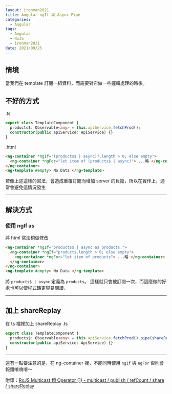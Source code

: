 ```yaml
---
layout: ironman2021
title: Angular ngIf 與 Async Pipe
categories:
  - Angular
tags:
  - Angular
  - RxJS
  - ironman2021
date: 2021/09/25
---
```


## 情境

當我們在 template 訂閱一組資料，而需要對它做一些邏輯處理的時後。

## 不好的方式

.ts

```ts
export class TemplateComponent {
  products$: Observable<any> = this.apiService.fetchProd();
  constructor(public apiService: ApiService) {}
}
```

.html

```html
<ng-container *ngIf="(products$ | async)?.length > 0; else empty">
  <ng-container *ngFor="let item of (products$ | async)"> ...略 </ng-container>
</ng-container>
<ng-template #empty> No Data </ng-template>
```

若像上述這樣的寫法，會造成重覆訂閱而增加 server 的負擔，所以在實作上，通常會避免這情況發生

---

## 解決方式

### 使用 ngIf as

將 html 寫法稍做修改

```html
<ng-container *ngIf="products$ | async as products;">
  <ng-container *ngIf="products.length > 0; else empty">
    <ng-container *ngFor="let item of products"> ...略 </ng-container>
  </ng-container>
</ng-container>
<ng-template #empty> No Data </ng-template>
```

將 `products$ | async` 定義為 `products`。
這樣就只會被訂閱一次，而這麼做的好處也可以使程式碼更容易閱讀，

---

## 加上 shareReplay

在 ts 檔裡加上 shareReplay
.ts

```ts
export class TemplateComponent {
  products$: Observable<any> = this.apiService.fetchProd().pipe(shareReplay());
  constructor(public apiService: ApiService) {}
}
```

---

還有一點要注意的是，在 ng-container 裡，不能同時使用 `ngIf` 與 `ngFor` 否則會報錯唷唷唷～

附錄：[RxJS Multicast 類 Operator (1) - multicast / publish / refCount / share / shareReplay](https://ithelp.ithome.com.tw/articles/10253517)

<!-- https://www.jianshu.com/p/0f5332f2bbf8 -->
